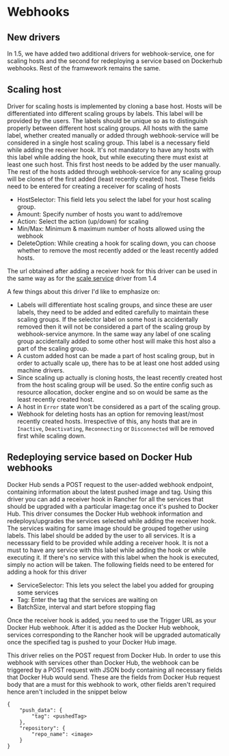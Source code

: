 # Webhooks

## New drivers
In 1.5, we have added two additional drivers for webhook-service, one for scaling hosts and the second for redeploying a service based on Dockerhub webhooks. Rest of the framwework remains the same.

## Scaling host
Driver for scaling hosts is implemented by cloning a base host. Hosts will be differentiated into different scaling groups by labels. This label will be provided by the users. The labels should be unique so as to distinguish properly between different host scaling groups. All hosts with the same label, whether created manually or added through webhook-service will be considered in a single host scaling group. This label is a necessary field while adding the receiver hook. It's not mandatory to have any hosts with this label while adding the hook, but while executing there must exist at least one such host. This first host needs to be added by the user manually. The rest of the hosts added through webhook-service for any scaling group will be clones of the first added (least recently created) host.
These fields need to be entered for creating a receiver for scaling of hosts

- HostSelector: This field lets you select the label for your host scaling group.
- Amount: Specify number of hosts you want to add/remove
- Action: Select the action (up/down) for scaling
- Min/Max: Minimum & maximum number of hosts allowed using the webhook
- DeleteOption: While creating a hook for scaling down, you can choose whether to remove the most recently added or the least recently added hosts.

The url obtained after adding a receiver hook for this driver can be used in the same way as for the [scale service](https://github.com/rancher/rancher.github.io/blob/master/rancher/v1.4/en/cattle/webhook-service/index.md#using-a-receiver-hook) driver from 1.4

A few things about this driver I'd like to emphasize on:

- Labels will differentiate host scaling groups, and since these are user labels, they need to be added and edited carefully to maintain these scaling groups. 
If the selector label on some host is accidentally removed then it will not be considered a part of the scaling group by webhook-service anymore. In the same way any label of one scaling group accidentally added to some other host will make this host also a part of the scaling group.
- A custom added host can be made a part of host scaling group, but in order to actually scale up, there has to be at least one host added using machine drivers.
- Since scaling up actually is cloning hosts, the least recently created host from the host scaling group will be used. So the entire config such as resource allocation, docker engine and so on would be same as the least recently created host.
- A host in `Error` state won't be considered as a part of the scaling group.
- Webhook for deleting hosts has an option for removing least/most recently created hosts. Irrespective of this, any hosts that are in `Inactive`, `Deactivating`, `Reconnecting` or `Disconnected` will be removed first while scaling down.


## Redeploying service based on Docker Hub webhooks
Docker Hub sends a POST request to the user-added webhook endpoint, containing information about the latest pushed image and tag. Using this driver you can add a receiver hook in Rancher for all the services that should be upgraded with a particular image:tag once it's pushed to Docker Hub. This driver consumes the Docker Hub webhook information and redeploys/upgrades the services selected while adding the receiver hook. The services waiting for same image should be grouped together using labels. This label should be added by the user to all services. It is a necesssary field to be provided while adding a receiver hook. It is not a must to have any service with this label while adding the hook or while executing it. If there's no service with this label when the hook is executed, simply no action will be taken.
The following fields need to be entered for adding a hook for this driver

- ServiceSelector: This lets you select the label you added for grouping some services
- Tag: Enter the tag that the services are waiting on
- BatchSize, interval and start before stopping flag

Once the receiver hook is added, you need to use the Trigger URL as your Docker Hub webhook. After it is added as the Docker Hub webhook, services corresponding to the Rancher hook will be upgraded automatically once the specified tag is pushed to your Docker Hub image.

This driver relies on the POST request from Docker Hub. In order to use this webhook with services other than Docker Hub, the webhook can be triggered by a POST request with JSON body containing all necessary fields that Docker Hub would send.
These are the fields from Docker Hub request body that are a must for this webhook to work, other fields aren't required hence aren't included in the snippet below
```
{
    "push_data": {
        "tag": <pushedTag>
    },
    "repository": {
        "repo_name": <image>
    }
}
```
